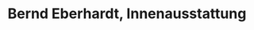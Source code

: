 ---
title: "Bernd Eberhardt, Innenausstattung"
url: /ratekau/bernd-eberhardt-innenausstattung/
shop: Allgemein
---